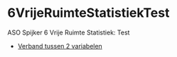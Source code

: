 # 6VrijeRuimteStatistiekTest

ASO Spijker 6 Vrije Ruimte Statistiek: Test

* [Verband tussen 2 variabelen](https://hub.pietersmets.be/hub/user-redirect/git-pull?repo=https%3A%2F%2Fgithub.com%2Fpsmsmets%2F6VrijeRuimteStatistiekTest&urlpath=tree%2F6VrijeRuimteStatistiekTest%2FVerband+tussen+2+variabelen.ipynb)
